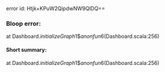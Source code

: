 error id: Htjk+KPuW2QipdwNW9QlDQ==
### Bloop error:

at Dashboard$.initializeGraph$1$$anonfun$6(Dashboard.scala:256)
#### Short summary: 

at Dashboard$.initializeGraph$1$$anonfun$6(Dashboard.scala:256)
